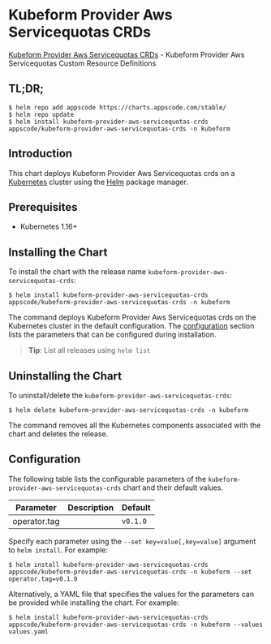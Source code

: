 # Kubeform Provider Aws Servicequotas CRDs

[Kubeform Provider Aws Servicequotas CRDs](https://github.com/kubeform) - Kubeform Provider Aws Servicequotas Custom Resource Definitions

## TL;DR;

```console
$ helm repo add appscode https://charts.appscode.com/stable/
$ helm repo update
$ helm install kubeform-provider-aws-servicequotas-crds appscode/kubeform-provider-aws-servicequotas-crds -n kubeform
```

## Introduction

This chart deploys Kubeform Provider Aws Servicequotas crds on a [Kubernetes](http://kubernetes.io) cluster using the [Helm](https://helm.sh) package manager.

## Prerequisites

- Kubernetes 1.16+

## Installing the Chart

To install the chart with the release name `kubeform-provider-aws-servicequotas-crds`:

```console
$ helm install kubeform-provider-aws-servicequotas-crds appscode/kubeform-provider-aws-servicequotas-crds -n kubeform
```

The command deploys Kubeform Provider Aws Servicequotas crds on the Kubernetes cluster in the default configuration. The [configuration](#configuration) section lists the parameters that can be configured during installation.

> **Tip**: List all releases using `helm list`

## Uninstalling the Chart

To uninstall/delete the `kubeform-provider-aws-servicequotas-crds`:

```console
$ helm delete kubeform-provider-aws-servicequotas-crds -n kubeform
```

The command removes all the Kubernetes components associated with the chart and deletes the release.

## Configuration

The following table lists the configurable parameters of the `kubeform-provider-aws-servicequotas-crds` chart and their default values.

|  Parameter   | Description | Default  |
|--------------|-------------|----------|
| operator.tag |             | `v0.1.0` |


Specify each parameter using the `--set key=value[,key=value]` argument to `helm install`. For example:

```console
$ helm install kubeform-provider-aws-servicequotas-crds appscode/kubeform-provider-aws-servicequotas-crds -n kubeform --set operator.tag=v0.1.0
```

Alternatively, a YAML file that specifies the values for the parameters can be provided while
installing the chart. For example:

```console
$ helm install kubeform-provider-aws-servicequotas-crds appscode/kubeform-provider-aws-servicequotas-crds -n kubeform --values values.yaml
```
